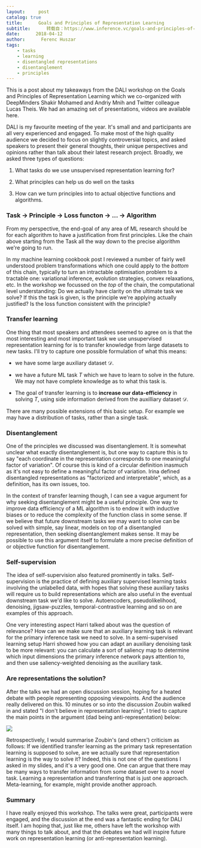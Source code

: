 ```yaml
---
layout:     post
catalog: true
title:      Goals and Principles of Representation Learning
subtitle:      转载自：https://www.inference.vc/goals-and-principles-of-representation-learning/
date:      2018-04-12
author:      Ferenc Huszar
tags:
    - tasks
    - learning
    - disentangled representations
    - disentanglement
    - principles
---
```


This is a post about my takeaways from the DALI workshop on the Goals and Principles of Representation Learning which we co-organized with DeepMinders Shakir Mohamed and Andriy Mnih and Twitter colleague Lucas Theis. We had an amazing set of presentations, videos are available here.

DALI is my favourite meeting of the year. It's small and and participants are all very experienced and engaged. To make most of the high quality audience we decided to focus on slightly controversial topics, and asked speakers to present their general thoughts, their unique perspectives and opinions rather than talk about their latest research project. Broadly, we asked three types of questions:

1. What tasks do we use unsupervised representation learning for? 

1. What principles can help us do well on the tasks 

1. How can we turn principles into to actual objective functions and algorithms.


### Task → Principle → Loss functon → … → Algorithm

From my perspective, the end-goal of any area of ML research should be for each algorithm to have a justification from first principles. Like the chain above starting from the Task all the way down to the precise algorithm we're going to run. 

In my machine learning cookbook post I reviewed a number of fairly well understood problem transformations which one could apply to the *bottom* of this chain, typically to turn an intractable optimisation problem to a tractable one: variational inference, evolution strategies, convex relaxations, etc. In the workshop we focussed on the *top* of the chain, the computational level understanding: Do we actually have clarity on the ultimate task we solve? If this the task is given, is the principle we're applying actually justified? Is the loss function consistent with the principle?

### Transfer learning

One thing that most speakers and attendees seemed to agree on is that the most interesting and most important task we use unsupervised representation learning for is to transfer knowledge from large datasets to new tasks. I'll try to capture one possible formulation of what this means:

- we have some large auxiliary dataset $\mathcal{D}$.

- we have a future ML task $T$ which we have to learn to solve in the future. We may not have complete knowledge as to what this task is.

- The goal of transfer learning is to **increase our data-efficiency** in solving $T$, using side information derived from the auxilliary dataset $\mathcal{D}$.


There are many possible extensions of this basic setup. For example we may have a distribution of tasks, rather than a single task.

### Disentanglement

One of the principles we discussed was disentanglement. It is somewhat unclear what exactly disentanglement is, but one way to capture this is to say "each coordinate in the representation corresponds to one meaningful factor of variation". Of course this is kind of a circular definition inasmuch as it's not easy to define a meaningful factor of variation. Irina defined disentangled representations as "factorized and interpretable", which, as a definition, has its own issues, too.

In the context of transfer learning though, I can see a vague argument for why seeking disentanglement might be a useful principle. One way to improve data efficiency of a ML algorithm is to endow it with inductive biases or to reduce the complexity of the function class in some sense. If we believe that future downstream tasks we may want to solve can be solved with simple, say linear, models on top of a disentangled representation, then seeking disentanglement makes sense. It may be possible to use this argument itself to formulate a more precise definition of or objective function for disentanglement.

### Self-supervision

The idea of self-supervision also featured prominently in talks. Self-supervision is the practice of defining auxiliary supervised learning tasks involving the unlabelled data, with hopes that solving these auxiliary tasks will require us to build representations which are also useful in the eventual downstream task we'd like to solve. Autoencoders, pseudolikelihood, denoising, jigsaw-puzzles, temporal-contrastive learning and so on are examples of this approach.

One very interesting aspect Harri talked about was the question of relevance? How can we make sure that an auxiliary learning task is relevant for the primary inference task we need to solve. In a semi-supervised learning setup Harri showed how you can adapt an auxiliary denoising task to be more relevant: you can calculate a sort of saliency map to determine which input dimensions the primary inference network pays attention to, and then use saliency-weighted denoising as the auxiliary task.

### Are representations the solution?

After the talks we had an open discussion session, hoping for a heated debate with people representing opposing viewpoints. And the audience really delivered on this. 10 minutes or so into the discussion Zoubin walked in and stated "I don't believe in representation learning". I tried to capture the main points in the argument (dad being anti-representation) below:

![](https://www.inference.vc/content/images/2018/04/288kum.jpg)


Retrospectively, I would summarise Zoubin's (and others') criticism as follows: If we identified transfer learning as the primary task representation learning is supposed to solve, are we actually sure that representation learning is the way to solve it? Indeed, this is not one of the questions I asked in my slides, and it's a very good one. One can argue that there may be many ways to transfer information from some dataset over to a novel task. Learning a representation and transferring that is just one approach. Meta-learning, for example, might provide another approach.

### Summary

I have really enjoyed this workshop. The talks were great, participants were engaged, and the discussion at the end was a fantastic ending for DALI itself. I am hoping that, just like me, others have left the workshop with many things to talk about, and that the debates we had will inspire future work on representation learning (or anti-representation learning).
